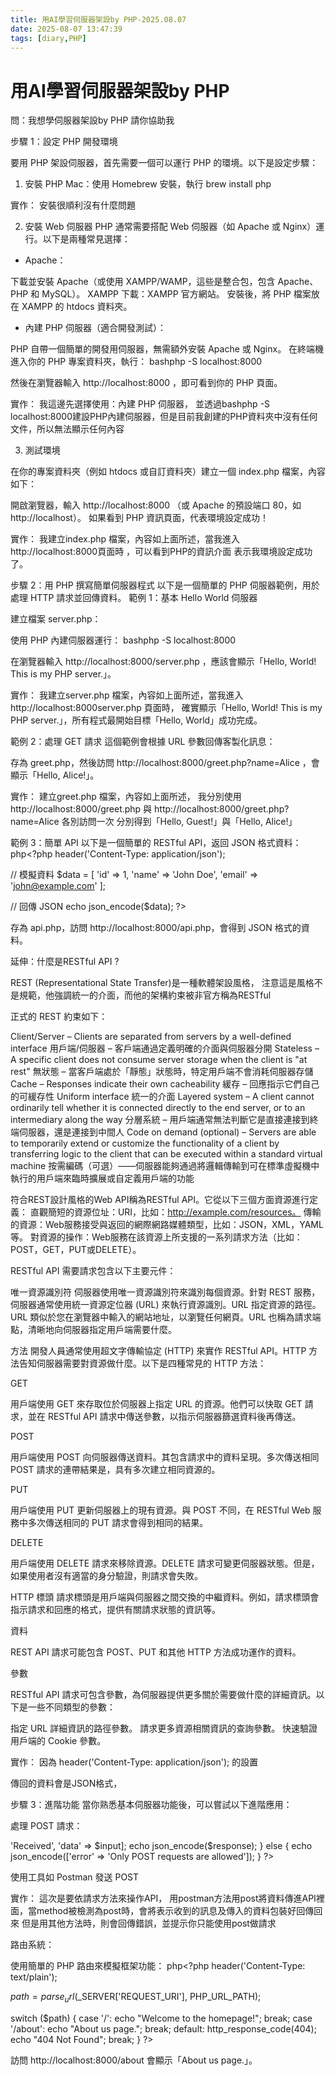 ```yaml
---
title: 用AI學習伺服器架設by PHP-2025.08.07
date: 2025-08-07 13:47:39
tags: [diary,PHP]
---
```


# 用AI學習伺服器架設by PHP

問：我想學伺服器架設by PHP 請你協助我

步驟 1：設定 PHP 開發環境

要用 PHP 架設伺服器，首先需要一個可以運行 PHP 的環境。以下是設定步驟：
1. 安裝 PHP
Mac：使用 Homebrew 安裝，執行 brew install php

實作：
安裝很順利沒有什麼問題

2. 安裝 Web 伺服器
PHP 通常需要搭配 Web 伺服器（如 Apache 或 Nginx）運行。以下是兩種常見選擇：

 * Apache：

下載並安裝 Apache（或使用 XAMPP/WAMP，這些是整合包，包含 Apache、PHP 和 MySQL）。
XAMPP 下載：XAMPP 官方網站。
安裝後，將 PHP 檔案放在 XAMPP 的 htdocs 資料夾。

* 內建 PHP 伺服器（適合開發測試）：

PHP 自帶一個簡單的開發用伺服器，無需額外安裝 Apache 或 Nginx。
在終端機進入你的 PHP 專案資料夾，執行：
bashphp -S localhost:8000

然後在瀏覽器輸入 http://localhost:8000 ，即可看到你的 PHP 頁面。

實作：
我這邊先選擇使用：內建 PHP 伺服器，
並透過bashphp -S localhost:8000建設PHP內建伺服器，但是目前我創建的PHP資料夾中沒有任何文件，所以無法顯示任何內容

3. 測試環境

在你的專案資料夾（例如 htdocs 或自訂資料夾）建立一個 index.php 檔案，內容如下：
<?php
phpinfo();
?>

開啟瀏覽器，輸入 http://localhost:8000 （或 Apache 的預設端口 80，如 http://localhost）。
如果看到 PHP 資訊頁面，代表環境設定成功！

實作：
我建立index.php 檔案，內容如上面所述，當我進入http://localhost:8000頁面時 ，可以看到PHP的資訊介面
表示我環境設定成功了。

步驟 2：用 PHP 撰寫簡單伺服器程式
以下是一個簡單的 PHP 伺服器範例，用於處理 HTTP 請求並回傳資料。
範例 1：基本 Hello World 伺服器

建立檔案 server.php：
<?php
// 設定回應標頭
header('Content-Type: text/plain');

// 回傳簡單訊息
echo "Hello, World! This is my PHP server.";
?>

使用 PHP 內建伺服器運行：
bashphp -S localhost:8000

在瀏覽器輸入 http://localhost:8000/server.php ，應該會顯示「Hello, World! This is my PHP server.」。

實作：
我建立server.php 檔案，內容如上面所述，當我進入http://localhost:8000server.php 頁面時，
確實顯示「Hello, World! This is my PHP server.」，所有程式最開始目標「Hello, World」成功完成。

範例 2：處理 GET 請求
這個範例會根據 URL 參數回傳客製化訊息：
<?php
header('Content-Type: text/plain');

// 取得 GET 參數
$name = isset($_GET['name']) ? $_GET['name'] : 'Guest';
echo "Hello, $name!";
?>

存為 greet.php，然後訪問 http://localhost:8000/greet.php?name=Alice ，會顯示「Hello, Alice!」。

實作：
建立greet.php 檔案，內容如上面所述，
我分別使用
http://localhost:8000/greet.php 與 http://localhost:8000/greet.php?name=Alice 各別訪問一次
分別得到「Hello, Guest!」與「Hello, Alice!」

範例 3：簡單 API
以下是一個簡單的 RESTful API，返回 JSON 格式資料：
php<?php
header('Content-Type: application/json');

// 模擬資料
$data = [
    'id' => 1,
    'name' => 'John Doe',
    'email' => 'john@example.com'
];

// 回傳 JSON
echo json_encode($data);
?>

存為 api.php，訪問 http://localhost:8000/api.php，會得到 JSON 格式的資料。


延伸：什麼是RESTful API ?

REST (Representational State Transfer)是一種軟體架設風格，
注意這是風格不是規範，他強調統一的介面，而他的架構約束被非官方稱為RESTful

正式的 REST 約束如下：

Client/Server – Clients are separated from servers by a well-defined interface
用戶端/伺服器 – 客戶端通過定義明確的介面與伺服器分開
Stateless – A specific client does not consume server storage when the client is "at rest"
無狀態 – 當客戶端處於「靜態」狀態時，特定用戶端不會消耗伺服器存儲
Cache – Responses indicate their own cacheability
緩存 – 回應指示它們自己的可緩存性
Uniform interface  統一的介面
Layered system – A client cannot ordinarily tell whether it is connected directly to the end server, or to an intermediary along the way
分層系統 – 用戶端通常無法判斷它是直接連接到終端伺服器，還是連接到中間人
Code on demand (optional) – Servers are able to temporarily extend or customize the functionality of a client by transferring logic to the client that can be executed within a standard virtual machine
按需編碼（可選）——伺服器能夠通過將邏輯傳輸到可在標準虛擬機中執行的用戶端來臨時擴展或自定義用戶端的功能


符合REST設計風格的Web API稱為RESTful API。它從以下三個方面資源進行定義：
直觀簡短的資源位址：URI，比如：http://example.com/resources。
傳輸的資源：Web服務接受與返回的網際網路媒體類型，比如：JSON，XML，YAML等。
對資源的操作：Web服務在該資源上所支援的一系列請求方法（比如：POST，GET，PUT或DELETE）。

RESTful API 需要請求包含以下主要元件：

唯一資源識別符
伺服器使用唯一資源識別符來識別每個資源。針對 REST 服務，伺服器通常使用統一資源定位器 (URL) 來執行資源識別。URL 指定資源的路徑。URL 類似於您在瀏覽器中輸入的網站地址，以瀏覽任何網頁。URL 也稱為請求端點，清晰地向伺服器指定用戶端需要什麼。

方法
開發人員通常使用超文字傳輸協定 (HTTP) 來實作 RESTful API。HTTP 方法告知伺服器需要對資源做什麼。以下是四種常見的 HTTP 方法：

GET

用戶端使用 GET 來存取位於伺服器上指定 URL 的資源。他們可以快取 GET 請求，並在 RESTful API 請求中傳送參數，以指示伺服器篩選資料後再傳送。

POST

用戶端使用 POST 向伺服器傳送資料。其包含請求中的資料呈現。多次傳送相同 POST 請求的連帶結果是，具有多次建立相同資源的。

PUT

用戶端使用 PUT 更新伺服器上的現有資源。與 POST 不同，在 RESTful Web 服務中多次傳送相同的 PUT 請求會得到相同的結果。

DELETE

用戶端使用 DELETE 請求來移除資源。DELETE 請求可變更伺服器狀態。但是，如果使用者沒有適當的身分驗證，則請求會失敗。

HTTP 標頭
請求標頭是用戶端與伺服器之間交換的中繼資料。例如，請求標頭會指示請求和回應的格式，提供有關請求狀態的資訊等。

資料

REST API 請求可能包含 POST、PUT 和其他 HTTP 方法成功運作的資料。

參數

RESTful API 請求可包含參數，為伺服器提供更多關於需要做什麼的詳細資訊。以下是一些不同類型的參數：

指定 URL 詳細資訊的路徑參數。
請求更多資源相關資訊的查詢參數。
快速驗證用戶端的 Cookie 參數。

實作：
因為
header('Content-Type: application/json');
的設置

傳回的資料會是JSON格式，


步驟 3：進階功能
當你熟悉基本伺服器功能後，可以嘗試以下進階應用：

處理 POST 請求：
<?php
header('Content-Type: application/json');

if ($_SERVER['REQUEST_METHOD'] === 'POST') {
    $input = json_decode(file_get_contents('php://input'), true);
    $response = ['message' => 'Received', 'data' => $input];
    echo json_encode($response);
} else {
    echo json_encode(['error' => 'Only POST requests are allowed']);
}
?>

使用工具如 Postman 發送 POST 

實作：
這次是要依請求方法來操作API，
用postman方法用post將資料傳進API裡面，當method被檢測為post時，會將表示收到的訊息及傳入的資料包裝好回傳回來
但是用其他方法時，則會回傳錯誤，並提示你只能使用post做請求


路由系統：

使用簡單的 PHP 路由來模擬框架功能：
php<?php
header('Content-Type: text/plain');

$path = parse_url($_SERVER['REQUEST_URI'], PHP_URL_PATH);

switch ($path) {
    case '/':
        echo "Welcome to the homepage!";
        break;
    case '/about':
        echo "About us page.";
        break;
    default:
        http_response_code(404);
        echo "404 Not Found";
        break;
}
?>

訪問 http://localhost:8000/about 會顯示「About us page.」。